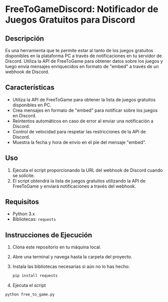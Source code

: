 # FreeToGameDiscord: Notificador de Juegos Gratuitos para Discord

## Descripción

Es una herramienta que te permite estar al tanto de los juegos gratuitos disponibles en la plataforma PC a través de notificaciones en tu servidor de Discord. Utiliza la API de FreeToGame para obtener datos sobre los juegos y luego envía mensajes enriquecidos en formato de "embed" a través de un webhook de Discord.

## Características

- Utiliza la API de FreeToGame para obtener la lista de juegos gratuitos disponibles en PC.
- Crea mensajes en formato de "embed" para notificar sobre los juegos en Discord.
- Reintentos automáticos en caso de error al enviar una notificación a Discord.
- Control de velocidad para respetar las restricciones de la API de Discord.
- Muestra la fecha y hora de envío en el pie del mensaje "embed".

## Uso

1. Ejecuta el script proporcionando la URL del webhook de Discord cuando se solicite.
2. El script obtendrá la lista de juegos gratuitos utilizando la API de FreeToGame y enviará notificaciones a través del webhook.

## Requisitos

- Python 3.x
- Bibliotecas: `requests`

## Instrucciones de Ejecución

1. Clona este repositorio en tu máquina local.
2. Abre una terminal y navega hasta la carpeta del proyecto.
3. Instala las bibliotecas necesarias si aún no lo has hecho:

   ```bash
   pip install requests
   ```

4. Ejecuta el script

  ```bash
  python free_to_game.py
  ```

  
